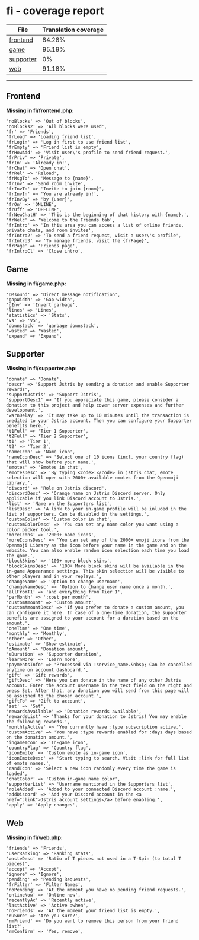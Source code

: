 <link rel="stylesheet" href="style.css">

# fi - coverage report

<table>
<thead>
    <tr>
        <th>File</th>
        <th colspan="2">Translation coverage</th>
    </tr>
</thead>
<tbody>
    <tr><td><a href="#">frontend</a></td><td>84.28%</td><td>
        <div class="pb">
            <span class="pb-fill" style="width: 84.28%;"></span>
        </div>
    </td></tr>
    <tr><td><a href="#">game</a></td><td>95.19%</td><td>
        <div class="pb">
            <span class="pb-fill" style="width: 95.19%;"></span>
        </div>
    </td></tr>
    <tr><td><a href="#">supporter</a></td><td>0%</td><td>
        <div class="pb">
            <span class="pb-fill" style="width: 0%;"></span>
        </div>
    </td></tr>
    <tr><td><a href="#">web</a></td><td>91.18%</td><td>
        <div class="pb">
            <span class="pb-fill" style="width: 91.18%;"></span>
        </div>
    </td></tr>
</tbody></table>

-----------------------

## Frontend

**Missing in fi/frontend.php:**

```
'noBlocks' => 'Out of blocks',
'noBlocks2' => 'All blocks were used',
'fr' => 'Friends',
'frLoad' => 'Loading friend list',
'frLogin' => 'Log in first to use friend list',
'frEmpty' => 'Friend list is empty',
'frHowAdd' => 'Visit user\'s profile to send friend request.',
'frPriv' => 'Private',
'frIn' => 'Already in!',
'frChat' => 'Open chat',
'frRel' => 'Reload',
'frMsgTo' => 'Message to {name}',
'frInv' => 'Send room invite',
'frInvTo' => 'Invite to join {room}',
'frInvIn' => 'You are already in!',
'frInvBy' => 'by {user}',
'frOn' => 'ONLINE',
'frOff' => 'OFFLINE',
'frNewChatH' => 'This is the beginning of chat history with {name}.',
'frWelc' => 'Welcome to the Friends tab',
'frIntro' => 'In this area you can access a list of online friends, private chats, and room invites',
'frIntro2' => 'To send a friend request, visit a user\'s profile',
'frIntro3' => 'To manage friends, visit the {frPage}',
'frPage' => 'Friends page',
'frIntroCl' => 'Close intro',
```

## Game

**Missing in fi/game.php:**

```
'DMsound' => 'Direct message notification',
'gapWidth' => 'Gap width',
'gInv' => 'Invert garbage',
'lines' => 'Lines',
'statistics' => 'Stats',
'vs' => 'VS',
'downstack' => 'garbage downstack',
'wasted' => 'Wasted',
'expand' => 'Expand',
```

## Supporter

**Missing in fi/supporter.php:**

```
'donate' => 'Donate',
'descr' => 'Support Jstris by sending a donation and enable Supporter rewards',
'supportJstris' => 'Support Jstris',
'supportDesc1' => 'If you appreciate this game, please consider a donation to this project and help cover server expenses and further development.',
'warnDelay' => 'It may take up to 10 minutes until the transaction is credited to your Jstris account. Then you can configure your Supporter benefits here.',
't1Full' => 'Tier 1 Supporter',
't2Full' => 'Tier 2 Supporter',
't1' => 'Tier 1',
't2' => 'Tier 2',
'nameIcon' => 'Name icon',
'nameIconDesc' => 'Select one of 10 icons (incl. your country flag) that will show before your name.',
'emotes' => 'Emotes in chat',
'emotesDesc' => 'By typing <code>:</code> in jstris chat, emote selection will open with 2000+ available emotes from the Openmoji Library.',
'discord' => 'Role on Jstris discord',
'discordDesc' => 'Orange name on Jstris Discord server. Only applicable if you link Discord account to Jstris.',
'list' => 'Name on the Supporters list',
'listDesc' => 'A link to your in-game profile will be inluded in the list of supporters. Can be disabled in the settings.',
'customColor' => 'Custom color in chat',
'customColorDesc' => 'You can set any name color you want using a color picker tool.',
'moreIcons' => '2000+ name icons',
'moreIconsDesc' => 'You can set any of the 2000+ emoji icons from the Openmoji Library as the icon before your name in the game and on the website. You can also enable random icon selection each time you load the game.',
'blockSkins' => '100+ more block skins',
'blockSkinsDesc' => '100+ More block skins will be available in the in-game Appearance settings. This skin selection will be visible to other players and in your replays.',
'changeName' => 'Option to change username',
'changeNameDesc' => 'Option to change user name once a month.',
'allFromT1' => 'and everything from Tier 1',
'perMonth' => ':cost per month',
'customAmount' => 'Custom amount',
'customAmountDesc' => 'If you prefer to donate a custom amount, you can configure it here. In case of a one-time donation, the supporter benefits are assigned to your account for a duration based on the amount.',
'oneTime' => 'One time',
'monthly' => 'Monthly',
'other' => 'Other',
'estimate' => 'Show estimate',
'dAmount' => 'Donation amount',
'sDuration' => 'Supporter duration',
'learnMore' => 'Learn more',
'paymentsInfo' => 'Processed via :service_name.&nbsp; Can be cancelled anytime on account dashboard.',
'gift' => 'Gift rewards',
'giftDesc' => 'Here you can donate in the name of any other Jstris account. Enter the account username in the text field on the right and press Set. After that, any donation you will send from this page will be assigned to the chosen account.',
'giftTo' => 'Gift to account',
'set' => 'Set',
'rewardsAvailable' => 'Donation rewards available',
'rewardsList' => 'Thanks for your donation to Jstris! You may enable the following rewards.',
'monthlyActive' => 'You currently have :type subscription active.',
'customActive' => 'You have :type rewards enabled for :days days based on the donation amount.',
'ingameIcon' => 'In-game icon',
'countryFlag' => 'Country flag',
'iconEmote' => 'Custom emote as in-game icon',
'iconEmoteDesc' => 'Start typing to search. Visit :link for full list of emote names.',
'randIcon' => 'Select a new icon randomly every time the game is loaded',
'chatColor' => 'Custom in-game name color',
'supporterList' => 'Username mentioned in the Supporters list',
'roleAdded' => 'Added to your connected Discord account :name.',
'addDiscord' => 'Add your Discord account in the <a href=":link">Jstris account settings</a> before enabling.',
'apply' => 'Apply changes',
```

## Web

**Missing in fi/web.php:**

```
'friends' => 'Friends',
'userRanking' => 'Ranking stats',
'wasteDesc' => 'Ratio of T pieces not used in a T-Spin (to total T pieces)',
'accept' => 'Accept',
'ignore' => 'Ignore',
'pending' => 'Pending Requests',
'frFilter' => 'Filter Names',
'noPending' => 'At the moment you have no pending friend requests.',
'onlineNow' => 'Online now',
'recentlyAc' => 'Recently active',
'lastActive' => 'Active :when',
'noFriends' => 'At the moment your friend list is empty.',
'ruSure' => 'Are you sure?',
'rmFriend' => 'Do you want to remove this person from your friend list?',
'rmConfirm' => 'Yes, remove',
```

